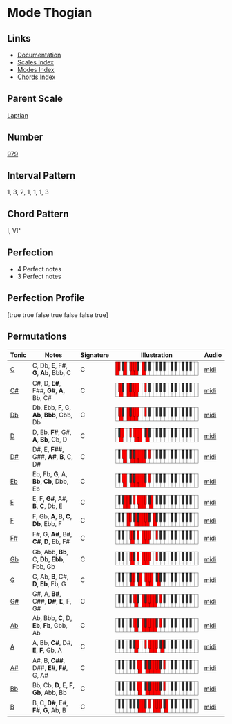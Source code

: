 # Mode Thogian

## Links

- [Documentation](index.md)
- [Scales Index](Scales.md)
- [Modes Index](Modes.md)
- [Chords Index](Chords.md)

## Parent Scale

[Laptian](ScaleLaptian.md)

## Number

[979](https://ianring.com/musictheory/scales/979)

## Interval Pattern

1, 3, 2, 1, 1, 1, 3

## Chord Pattern

I, VI⁺

## Perfection

- 4 Perfect notes
- 3 Perfect notes

## Perfection Profile

[true true false true false false true]

## Permutations

| Tonic | Notes | Signature | Illustration | Audio |
|-------|-------|-----------|--------------|-------|
| [C](ModeCNaturalThogian.md) | C, Db, **E**, F#, **G**, **Ab**, Bbb, C | C | ![CNaturalThogian](ModeCNaturalThogian.png) | [midi](https://github.com/edipermadi/music/blob/main/docs/ModeCNaturalThogian.mid?raw=true) |
| [C#](ModeCSharpThogian.md) | C#, D, **E#**, F##, **G#**, **A**, Bb, C# | C | ![CSharpThogian](ModeCSharpThogian.png) | [midi](https://github.com/edipermadi/music/blob/main/docs/ModeCSharpThogian.mid?raw=true) |
| [Db](ModeDFlatThogian.md) | Db, Ebb, **F**, G, **Ab**, **Bbb**, Cbb, Db | C | ![DFlatThogian](ModeDFlatThogian.png) | [midi](https://github.com/edipermadi/music/blob/main/docs/ModeDFlatThogian.mid?raw=true) |
| [D](ModeDNaturalThogian.md) | D, Eb, **F#**, G#, **A**, **Bb**, Cb, D | C | ![DNaturalThogian](ModeDNaturalThogian.png) | [midi](https://github.com/edipermadi/music/blob/main/docs/ModeDNaturalThogian.mid?raw=true) |
| [D#](ModeDSharpThogian.md) | D#, E, **F##**, G##, **A#**, **B**, C, D# | C | ![DSharpThogian](ModeDSharpThogian.png) | [midi](https://github.com/edipermadi/music/blob/main/docs/ModeDSharpThogian.mid?raw=true) |
| [Eb](ModeEFlatThogian.md) | Eb, Fb, **G**, A, **Bb**, **Cb**, Dbb, Eb | C | ![EFlatThogian](ModeEFlatThogian.png) | [midi](https://github.com/edipermadi/music/blob/main/docs/ModeEFlatThogian.mid?raw=true) |
| [E](ModeENaturalThogian.md) | E, F, **G#**, A#, **B**, **C**, Db, E | C | ![ENaturalThogian](ModeENaturalThogian.png) | [midi](https://github.com/edipermadi/music/blob/main/docs/ModeENaturalThogian.mid?raw=true) |
| [F](ModeFNaturalThogian.md) | F, Gb, **A**, B, **C**, **Db**, Ebb, F | C | ![FNaturalThogian](ModeFNaturalThogian.png) | [midi](https://github.com/edipermadi/music/blob/main/docs/ModeFNaturalThogian.mid?raw=true) |
| [F#](ModeFSharpThogian.md) | F#, G, **A#**, B#, **C#**, **D**, Eb, F# | C | ![FSharpThogian](ModeFSharpThogian.png) | [midi](https://github.com/edipermadi/music/blob/main/docs/ModeFSharpThogian.mid?raw=true) |
| [Gb](ModeGFlatThogian.md) | Gb, Abb, **Bb**, C, **Db**, **Ebb**, Fbb, Gb | C | ![GFlatThogian](ModeGFlatThogian.png) | [midi](https://github.com/edipermadi/music/blob/main/docs/ModeGFlatThogian.mid?raw=true) |
| [G](ModeGNaturalThogian.md) | G, Ab, **B**, C#, **D**, **Eb**, Fb, G | C | ![GNaturalThogian](ModeGNaturalThogian.png) | [midi](https://github.com/edipermadi/music/blob/main/docs/ModeGNaturalThogian.mid?raw=true) |
| [G#](ModeGSharpThogian.md) | G#, A, **B#**, C##, **D#**, **E**, F, G# | C | ![GSharpThogian](ModeGSharpThogian.png) | [midi](https://github.com/edipermadi/music/blob/main/docs/ModeGSharpThogian.mid?raw=true) |
| [Ab](ModeAFlatThogian.md) | Ab, Bbb, **C**, D, **Eb**, **Fb**, Gbb, Ab | C | ![AFlatThogian](ModeAFlatThogian.png) | [midi](https://github.com/edipermadi/music/blob/main/docs/ModeAFlatThogian.mid?raw=true) |
| [A](ModeANaturalThogian.md) | A, Bb, **C#**, D#, **E**, **F**, Gb, A | C | ![ANaturalThogian](ModeANaturalThogian.png) | [midi](https://github.com/edipermadi/music/blob/main/docs/ModeANaturalThogian.mid?raw=true) |
| [A#](ModeASharpThogian.md) | A#, B, **C##**, D##, **E#**, **F#**, G, A# | C | ![ASharpThogian](ModeASharpThogian.png) | [midi](https://github.com/edipermadi/music/blob/main/docs/ModeASharpThogian.mid?raw=true) |
| [Bb](ModeBFlatThogian.md) | Bb, Cb, **D**, E, **F**, **Gb**, Abb, Bb | C | ![BFlatThogian](ModeBFlatThogian.png) | [midi](https://github.com/edipermadi/music/blob/main/docs/ModeBFlatThogian.mid?raw=true) |
| [B](ModeBNaturalThogian.md) | B, C, **D#**, E#, **F#**, **G**, Ab, B | C | ![BNaturalThogian](ModeBNaturalThogian.png) | [midi](https://github.com/edipermadi/music/blob/main/docs/ModeBNaturalThogian.mid?raw=true) |
